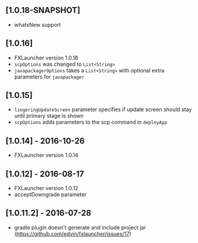 ## [1.0.18-SNAPSHOT]

- whatsNew support

## [1.0.16]

- FXLauncher version 1.0.16
- `scpOptions` was changed to `List<String>`
- `javapackagerOptions` takes a `List<String>` with optional extra parameters for `javapackager`

## [1.0.15]

- `lingeringUpdateScreen` parameter specifies if update screen should stay until primary stage is shown
- `scpOptions` adds parameters to the scp command in `deployApp`

## [1.0.14] - 2016-10-26

- FXLauncher version 1.0.14

## [1.0.12] - 2016-08-17

- FXLauncher version 1.0.12
- acceptDowngrade parameter

## [1.0.11.2] - 2016-07-28

- gradle plugin doesn't generate and include project jar (https://github.com/edvin/fxlauncher/issues/17)
